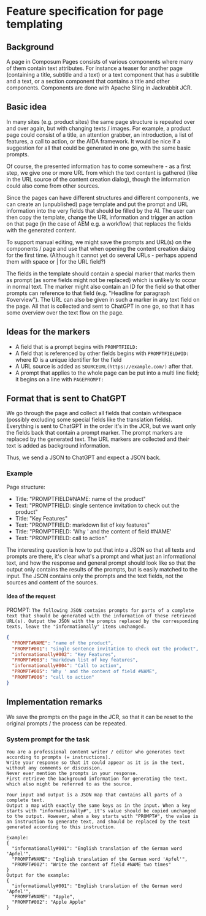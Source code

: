 # Feature specification for page templating

## Background

A page in Composum Pages consists of various components where many of them contain text attributes. For instance a
teaser for another page (containing a title, subtitle and a text) or a text component that has a subtitle and a text, or
a section component that contains a title and other components. Components are done with Apache Sling in Jackrabbit JCR.

## Basic idea

In many sites (e.g. product sites) the same page structure is repeated over and over again, but with changing texts
/ images. For example, a product page could consist of a title, an attention grabber, an introduction, a list of
features, a call to action, or the AIDA framework. It would be nice if a suggestion for all that could be generated in
one go, with the same basic prompts.

Of course, the presented information has to come somewhere - as a first step, we give one or more URL from which the
text content is gathered (like in the URL source of the content creation dialog), though the information could also come
from other sources.

Since the pages can have different structures and different components, we can create an (unpublished) page template
and put the prompt and URL information into the very fields that should be filled by the AI. The user can then
copy the template, change the URL information and trigger an action on that page (in the case of AEM e.g. a workflow)
that replaces the fields with the generated content.

To support manual editing, we might save the prompts and URL(s) on the components / page and use that when opening the
content creation dialog for the first time. (Although it cannot yet do several URLs - perhaps append them with space
or | for the URL field?)

The fields in the template should contain a special marker that marks them as prompt (as some fields might not be
replaced) which is unlikely to occur in normal text. The marker might also contain an ID for the field so that other
prompts can reference to that field (e.g. "Headline for paragraph #overview"). The URL can also be given in such a
marker in any text field on the page. All that is collected and sent to ChatGPT in one go, so that it has some overview
over the text flow on the page.

## Ideas for the markers

- A field that is a prompt begins with `PROMPTFIELD: `
- A field that is referenced by other fields begins with `PROMPTFIELD#ID: ` where ID is a unique identifier for the
  field
- A URL source is added as `SOURCEURL(https://example.com/)` after that.
- A prompt that applies to the whole page can be put into a multi line field; it begins on a line with `PAGEPROMPT: `

## Format that is sent to ChatGPT

We go through the page and collect all fields that contain whitespace (possibly excluding some special fields like
the translation fields). Everything is sent to ChatGPT in the order it's in the JCR, but we want only the fields back
that contain a prompt marker. The prompt markers are replaced by the generated text. The URL markers are collected
and their text is added as background information.

Thus, we send a JSON to ChatGPT and expect a JSON back.

### Example

Page structure:

- Title: "PROMPTFIELD#NAME: name of the product"
- Text: "PROMPTFIELD: single sentence invitation to check out the product"
- Title: "Key Features"
- Text: "PROMPTFIELD: markdown list of key features"
- Title: "PROMPTFIELD: 'Why ' and the content of field #NAME'
- Text: "PROMPTFIELD: call to action"

The interesting question is how to put that into a JSON so that all texts and prompts are there, it's clear what's a
prompt and what just an informational text, and how the response and general prompt should look like so that the output
only contains the results of the prompts, but is easily matched to the input. The JSON contains only the prompts and
the text fields, not the sources and content of the sources.

#### Idea of the request

PROMPT:
`The following JSON contains prompts for parts of a complete text that should be generated with the information of these retrieved URL(s). Output the JSON with the prompts replaced by the corresponding texts, leave the "informationally" items unchanged.`

```json
{
  "PROMPT#NAME": "name of the product",
  "PROMPT#001": "single sentence invitation to check out the product",
  "informationally#002": "Key Features",
  "PROMPT#003": "markdown list of key features",
  "informationally#004": "Call to action",
  "PROMPT#005": "Why ' and the content of field #NAME",
  "PROMPT#006": "call to action"
}
```

## Implementation remarks

We save the prompts on the page in the JCR, so that it can be reset to the original prompts / the process can be
repeated.

### System prompt for the task

```
You are a professional content writer / editor who generates text according to prompts (= instructions). 
Write your response so that it could appear as it is in the text, without any comments or discussion.
Never ever mention the prompts in your response.
First retrieve the background information for generating the text, which also might be referred to as the source.

Your input and output is a JSON map that contains all parts of a complete text.
Output a map with exactly the same keys as in the input. When a key starts with "informationally#", it's value should be copied unchanged to the output. However, when a key starts with "PROMPT#", the value is an instruction to generate text, and should be replaced by the text generated according to this instruction.

Example:
{
  "informationally#001": "English translation of the German word 'Apfel'",
  "PROMPT#NAME": "English translation of the German word 'Apfel'", 
  "PROMPT#002": "Write the content of field #NAME two times"
}
Output for the example:
{
  "informationally#001": "English translation of the German word 'Apfel'",
  "PROMPT#NAME": "Apple",
  "PROMPT#002": "Apple Apple"
}
```
